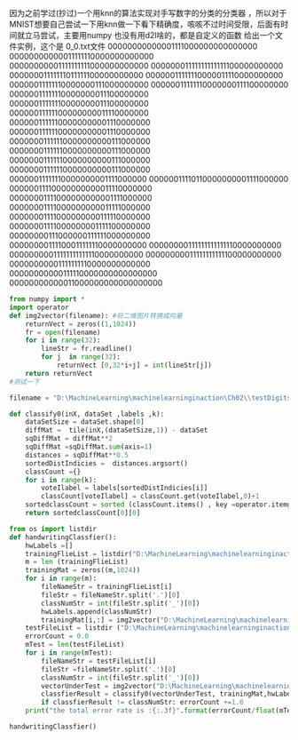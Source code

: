 因为之前学过(抄过)一个用knn的算法实现对手写数字的分类的分类器 ，所以对于MNIST想要自己尝试一下用knn做一下看下精确度，咳咳不过时间受限，后面有时间就立马尝试，主要用numpy 也没有用d2l啥的，都是自定义的函数
给出一个文件实例，这个是 0_0.txt文件
00000000000001111000000000000000
00000000000011111110000000000000
00000000001111111111000000000000
00000001111111111111100000000000
00000001111111011111100000000000
00000011111110000011110000000000
00000011111110000000111000000000
00000011111110000000111100000000
00000011111110000000011100000000
00000011111110000000011100000000
00000011111100000000011110000000
00000011111100000000001110000000
00000011111100000000001110000000
00000001111110000000000111000000
00000001111110000000000111000000
00000001111110000000000111000000
00000001111110000000000111000000
00000011111110000000001111000000
00000011110110000000001111000000
00000011110000000000011110000000
00000001111000000000001111000000
00000001111000000000011111000000
00000001111000000000111110000000
00000001111000000001111100000000
00000000111000000111111000000000
00000000111100011111110000000000
00000000111111111111110000000000
00000000011111111111110000000000
00000000011111111111100000000000
00000000001111111110000000000000
00000000000111110000000000000000
00000000000011000000000000000000


```python
from numpy import *
import operator
def img2vector(filename): #将二维图片转换成向量
    returnVect = zeros((1,1024))
    fr = open(filename)
    for i in range(32):
        lineStr = fr.readline()
        for j  in range(32):
            returnVect [0,32*i+j] = int(lineStr[j])
    return returnVect
#测试一下
```


```python
filename = "D:\MachineLearning\machinelearninginaction\Ch02\\testDigits\\0_0.txt"

def classify0(inX, dataSet ,labels ,k):
    dataSetSize = dataSet.shape[0]
    diffMat =  tile(inX,(dataSetSize,1)) - dataSet
    sqDiffMat = diffMat**2
    sqDiffMat =sqDiffMat.sum(axis=1)
    distances = sqDiffMat**0.5
    sortedDistIndicies =  distances.argsort()
    classCount ={}
    for i in range(k):
        voteIlabel = labels[sortedDistIndicies[i]]
        classCount[voteIlabel] = classCount.get(voteIlabel,0)+1
    sortedclassCount = sorted (classCount.items() , key =operator.itemgetter(1),reverse=True)
    return sortedclassCount[0][0]
```


```python
from os import listdir
def handwritingClassfier():
    hwLabels =[]
    trainingFlieList = listdir("D:\MachineLearning\machinelearninginaction\Ch02\\trainingDigits")
    m = len (trainingFlieList)
    trainingMat = zeros((m,1024))
    for i in range(m):
        fileNameStr = trainingFlieList[i]
        fileStr = fileNameStr.split('.')[0]
        classNumStr = int(fileStr.split('_')[0])
        hwLabels.append(classNumStr)
        trainingMat[i,:] = img2vector("D:\MachineLearning\machinelearninginaction\Ch02\\trainingDigits"+"/"+fileNameStr)
    testFileList = listdir ("D:\MachineLearning\machinelearninginaction\Ch02\\testDigits")
    errorCount = 0.0
    mTest = len(testFileList)
    for i in range(mTest):
        fileNameStr = testFileList[i]
        fileStr =fileNameStr.split('.')[0]
        classNumStr = int(fileStr.split('_')[0])
        vectorUnderTest = img2vector("D:\MachineLearning\machinelearninginaction\Ch02\\testDigits"+'/'+fileNameStr)
        classfierResult = classify0(vectorUnderTest, trainingMat,hwLabels,3)
        if classfierResult != classNumStr: errorCount +=1.0
    print("the total error rate is :{:.3f}".format(errorCount/float(mTest)))
```


```python
handwritingClassfier()
```
